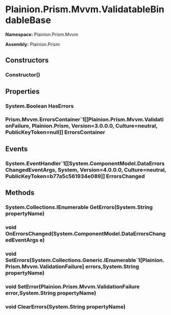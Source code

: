 
# Plainion.Prism.Mvvm.ValidatableBindableBase

**Namespace:** Plainion.Prism.Mvvm

**Assembly:** Plainion.Prism


## Constructors

### Constructor()


## Properties

### System.Boolean HasErrors

### Prism.Mvvm.ErrorsContainer`1[[Plainion.Prism.Mvvm.ValidationFailure, Plainion.Prism, Version=3.0.0.0, Culture=neutral, PublicKeyToken=null]] ErrorsContainer


## Events

### System.EventHandler`1[[System.ComponentModel.DataErrorsChangedEventArgs, System, Version=4.0.0.0, Culture=neutral, PublicKeyToken=b77a5c561934e089]] ErrorsChanged


## Methods

### System.Collections.IEnumerable GetErrors(System.String propertyName)

### void OnErrorsChanged(System.ComponentModel.DataErrorsChangedEventArgs e)

### void SetErrors(System.Collections.Generic.IEnumerable`1[Plainion.Prism.Mvvm.ValidationFailure] errors,System.String propertyName)

### void SetError(Plainion.Prism.Mvvm.ValidationFailure error,System.String propertyName)

### void ClearErrors(System.String propertyName)
